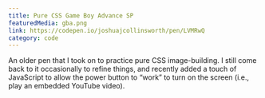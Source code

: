 ```yaml
---
title: Pure CSS Game Boy Advance SP
featuredMedia: gba.png
link: https://codepen.io/joshuajcollinsworth/pen/LVMRwQ
category: code
---
```


An older pen that I took on to practice pure CSS image-building. I still come back to it occasionally to refine things, and recently added a touch of JavaScript to allow the power button to “work” to turn on the screen (i.e., play an embedded YouTube video).
